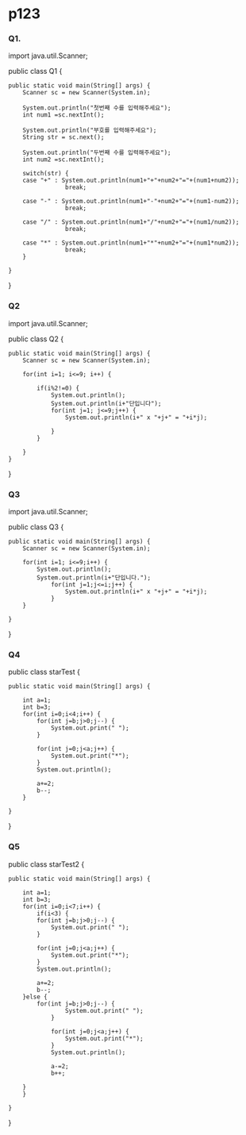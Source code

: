 # p123

### Q1.

import java.util.Scanner;

public class Q1 {

	public static void main(String[] args) {
		Scanner sc = new Scanner(System.in);

		System.out.println("첫번째 수를 입력해주세요");
		int num1 =sc.nextInt();

		System.out.println("부호를 입력해주세요");
		String str = sc.next();
				
		System.out.println("두번째 수를 입력해주세요");
		int num2 =sc.nextInt();
				
		switch(str) {
		case "+" : System.out.println(num1+"+"+num2+"="+(num1+num2));
					break;

		case "-" : System.out.println(num1+"-"+num2+"="+(num1-num2));
					break;

		case "/" : System.out.println(num1+"/"+num2+"="+(num1/num2));
					break;

		case "*" : System.out.println(num1+"*"+num2+"="+(num1*num2));
					break;
		}
		
	}

}

### Q2

import java.util.Scanner;

public class Q2 {

	public static void main(String[] args) {	
		Scanner sc = new Scanner(System.in);
		
		for(int i=1; i<=9; i++) {
			
			if(i%2!=0) {
				System.out.println();
				System.out.println(i+"단입니다");
				for(int j=1; j<=9;j++) {
					System.out.println(i+" x "+j+" = "+i*j);
				
				}
			}
		
		}
	}
}


### Q3

import java.util.Scanner;

public class Q3 {

	public static void main(String[] args) {
		Scanner sc = new Scanner(System.in);
		
		for(int i=1; i<=9;i++) {
			System.out.println();
			System.out.println(i+"단입니다.");
				for(int j=1;j<=i;j++) {
					System.out.println(i+" x "+j+" = "+i*j);
				}
		}

	}

}

### Q4

public class starTest {

	public static void main(String[] args) {
		
		int a=1;
		int b=3;
		for(int i=0;i<4;i++) {
			for(int j=b;j>0;j--) {
				System.out.print(" ");
			}
			
			for(int j=0;j<a;j++) {
				System.out.print("*");
			}
			System.out.println();
			
			a+=2;
			b--;
		}

	}

}


### Q5

public class starTest2 {

	public static void main(String[] args) {
		
		int a=1;
		int b=3;
		for(int i=0;i<7;i++) {
			if(i<3) {
			for(int j=b;j>0;j--) {
				System.out.print(" ");
			}
			
			for(int j=0;j<a;j++) {
				System.out.print("*");
			}
			System.out.println();
			
			a+=2;
			b--;
		}else {
			for(int j=b;j>0;j--) {
					System.out.print(" ");
				}
				
				for(int j=0;j<a;j++) {
					System.out.print("*");
				}
				System.out.println();
				
				a-=2;
				b++;
			
		}
		}

	}

}
